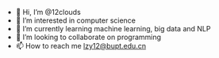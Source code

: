 - 👋 Hi, I’m @12clouds
- 👀 I’m interested in computer science
- 🌱 I’m currently learning machine learning, big data and NLP
- 💞️ I’m looking to collaborate on programming
- 📫 How to reach me lzy12@bupt.edu.cn

<!---
12clouds/12clouds is a ✨ special ✨ repository because its `README.md` (this file) appears on your GitHub profile.
You can click the Preview link to take a look at your changes.
--->
